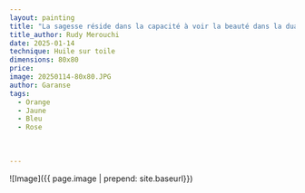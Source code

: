 ```yaml
---
layout: painting
title: "La sagesse réside dans la capacité à voir la beauté dans la dualité, à embrasser l'ombre et la lumière, car le développement personnel forge un équilibre où chaque côté danse avec harmonie."         
title_author: Rudy Merouchi   
date: 2025-01-14
technique: Huile sur toile
dimensions: 80x80
price: 
image: 20250114-80x80.JPG
author: Garanse
tags:
  - Orange
  - Jaune
  - Bleu
  - Rose
  
  
  
---
```

![Image]({{ page.image | prepend: site.baseurl}})

